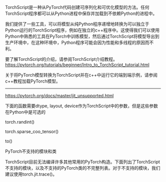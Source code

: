 

<!--
 * @version:
 * @Author:  StevenJokess https://github.com/StevenJokess
 * @Date: 2020-11-13 23:17:27
 * @LastEditors:  StevenJokess https://github.com/StevenJokess
 * @LastEditTime: 2020-11-13 23:31:59
 * @Description:
 * @TODO::
 * @Reference:https://pytorch.org/docs/master/jit.html
-->

TorchScript是一种从PyTorch代码创建可序列化和可优化模型的方法。任何TorchScript程序都可以从Python进程中保存并加载到不依赖Python的进程中。

我们提供了一些工具，可以将模型从纯Python程序递增地转换为可以独立于Python运行的TorchScript程序，例如在独立的c++程序中。这使得我们可以使用Python中熟悉的工具在PyTorch中训练模型，然后通过TorchScript将模型导出到生产环境中，在这种环境中，Python程序可能会因为性能和多线程的原因而不利。

要了解TorchScript的介绍，请参阅TorchScript介绍教程。
https://pytorch.org/tutorials/beginner/Intro_to_TorchScript_tutorial.html

关于将PyTorch模型转换为TorchScript并在c++中运行它的端到端示例，请参阅c++教程加载PyTorch模型。


---
https://pytorch.org/docs/master/jit_unsupported.html

下面的函数需要dtype, layout, device作为TorchScript中的参数，但是这些参数在Python中是可选的

torch.randint()

torch.sparse_coo_tensor()

to()


PyTorch不支持的模块和类

TorchScript目前无法编译许多其他常用的PyTorch构造。下面列出了TorchScript不支持的模块，以及不支持的PyTorch类的不完整列表。对于不支持的模块，我们建议使用torch.jit.trace()。


